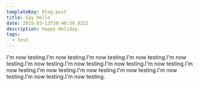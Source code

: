 ```yaml
---
templateKey: blog-post
title: Say Hello
date: 2019-03-13T10:40:59.921Z
description: Happy Holiday.
tags:
  - test
---
```

I'm now testing.I'm now testing.I'm now testing.I'm now testing.I'm now testing.I'm now testing.I'm now testing.I'm now testing.I'm now testing.I'm now testing.I'm now testing.I'm now testing.I'm now testing.I'm now testing.I'm now testing.I'm now testing.
